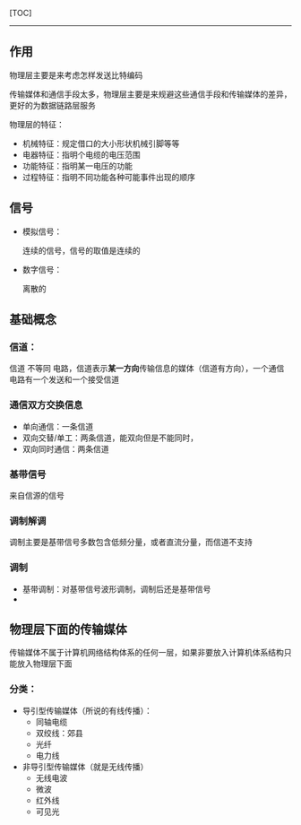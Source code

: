 [TOC]

---

## 作用

物理层主要是来考虑怎样发送比特编码

传输媒体和通信手段太多，物理层主要是来规避这些通信手段和传输媒体的差异，更好的为数据链路层服务

物理层的特征：

- 机械特征：规定借口的大小形状机械引脚等等
- 电器特征：指明个电缆的电压范围
- 功能特征：指明某一电压的功能
- 过程特征：指明不同功能各种可能事件出现的顺序

## 信号

- 模拟信号：

  连续的信号，信号的取值是连续的

- 数字信号：

  离散的

## 基础概念

### 信道：

信道 不等同 电路，信道表示**某一方向**传输信息的媒体（信道有方向），一个通信电路有一个发送和一个接受信道

### 通信双方交换信息

- 单向通信：一条信道
- 双向交替/单工：两条信道，能双向但是不能同时，
- 双向同时通信：两条信道

### 基带信号

来自信源的信号

### 调制解调

调制主要是基带信号多数包含低频分量，或者直流分量，而信道不支持

### 调制

- 基带调制：对基带信号波形调制，调制后还是基带信号
- 

## 物理层下面的传输媒体

传输媒体不属于计算机网络结构体系的任何一层，如果非要放入计算机体系结构只能放入物理层下面

### 分类：

- 导引型传输媒体（所说的有线传播）：
  - 同轴电缆
  - 双绞线：郊县
  - 光纤
  - 电力线
- 非导引型传输媒体（就是无线传播）
  - 无线电波
  - 微波
  - 红外线
  - 可见光